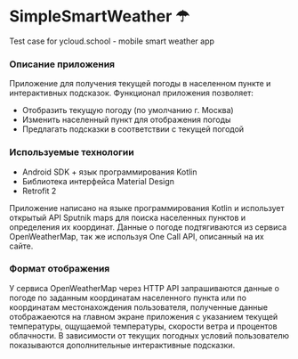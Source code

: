 # SimpleSmartWeather ☂
Test case for ycloud.school - mobile smart weather app

### Описание приложения

Приложение для получения текущей погоды в населенном пункте и интерактивных подсказок. Функционал приложения позволяет:

  - Отобразить текущую погоду (по умолчанию г. Москва)
  - Изменить населенный пункт для отображения погоды
  - Предлагать подсказки в соответствии с текущей погодой

### Используемые технологии

  - Android SDK + язык программирования Kotlin
  - Библиотека интерфейса Material Design
  - Retrofit 2
  
Приложение написано на языке программирования Kotlin и использует открытый API Sputnik maps для поиска населенных пунктов и определения их координат. Данные о погоде подтягиваются из сервиса OpenWeatherMap, так же используя One Call API, описанный на их сайте.

### Формат отображения

У сервиса OpenWeatherMap через HTTP API запрашиваются данные о погоде по заданным координатам населенного пункта или по координатам местонахождения пользователя, полученные данные отображаеются на главном экране приложения с указанием текущей температуры, ощущаемой температуры, скорости ветра и процентов облачности. 
В зависимости от текущих погодных условий пользователю показываются дополнительные интерактивные подсказки.
